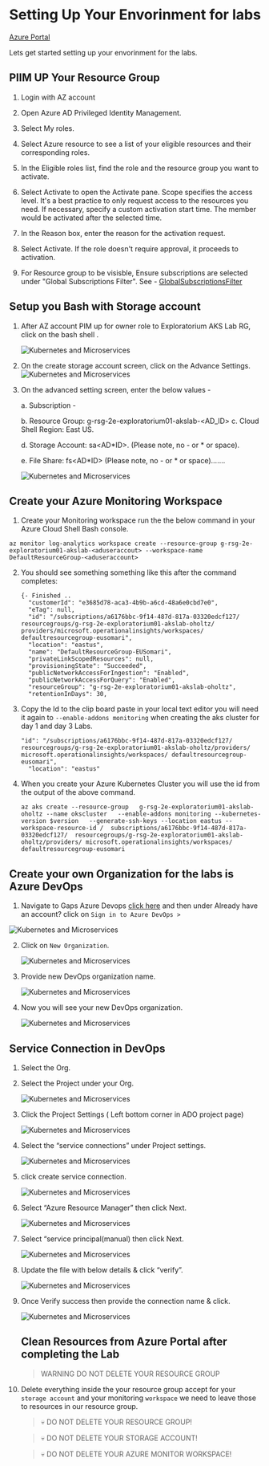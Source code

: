 # Setting Up Your Envorinment for labs

[Azure Portal](https://ms.portal.azure.com/#home)

Lets get started setting up your envorinment for the labs.

## PIIM UP Your Resource Group

1. Login with AZ account

2. Open Azure AD Privileged Identity Management.

3. Select My roles.

4. Select Azure resource to see a list of your eligible resources and their corresponding roles.

5. In the Eligible roles list, find the role and the resource group you want to activate.

6. Select Activate to open the Activate pane. Scope specifies the access level. It's a best practice to only request access to the resources you need. If necessary, specify a custom activation start time. The member would be activated after the selected time.

7. In the Reason box, enter the reason for the activation request.

8. Select Activate. If the role doesn't require approval, it proceeds to activation.

9. For Resource group to be visisble, Ensure subscriptions are selected under "Global Subscriptions Filter". See -
   [GlobalSubscriptionsFilter](https://confluence.gapinc.com/display/GIIS/Azure+PIM#AzurePIM-GlobalSubscriptionsFilter)

## Setup you Bash with Storage account

1. After AZ account PIM up for owner role to Exploratorium AKS Lab RG, click on the bash shell .

   ![Kubernetes and Microservices](./images/cloudshell.png)

2. On the create storage account screen, click on the Advance Settings.
   ![Kubernetes and Microservices](./images/storageaccount2.png)

3. On the advanced setting screen, enter the below values -

   a. Subscription -

   b. Resource Group: g-rsg-2e-exploratorium01-akslab-<AD_ID>
   c. Cloud Shell Region: East US.

   d. Storage Account: sa<AD*ID>. (Please note, no - or * or space).

   e. File Share: fs<AD*ID> (Please note, no - or * or space).......

   ![Kubernetes and Microservices](./images/storageaccount3.png)

## Create your Azure Monitoring Workspace

1. Create your Monitoring workspace run the the below command in your Azure Cloud Shell Bash console.

```console
az monitor log-analytics workspace create --resource-group g-rsg-2e-exploratorium01-akslab-<aduseraccout> --workspace-name DefaultResourceGroup-<aduseraccount>
```

2. You should see something something like this after the command completes:

   ```console
   {- Finished ..
     "customerId": "e3685d78-aca3-4b9b-a6cd-48a6e0cbd7e0",
     "eTag": null,
     "id": "/subscriptions/a6176bbc-9f14-487d-817a-03320edcf127/  resourcegroups/g-rsg-2e-exploratorium01-akslab-oholtz/  providers/microsoft.operationalinsights/workspaces/  defaultresourcegroup-eusomari",
     "location": "eastus",
     "name": "DefaultResourceGroup-EUSomari",
     "privateLinkScopedResources": null,
     "provisioningState": "Succeeded",
     "publicNetworkAccessForIngestion": "Enabled",
     "publicNetworkAccessForQuery": "Enabled",
     "resourceGroup": "g-rsg-2e-exploratorium01-akslab-oholtz",
     "retentionInDays": 30,
   ```

3. Copy the Id to the clip board paste in your local text editor you will need it again to `--enable-addons monitoring` when creating the aks cluster for day 1 and day 3 Labs.

   ```Console
   "id": "/subscriptions/a6176bbc-9f14-487d-817a-03320edcf127/ resourcegroups/g-rsg-2e-exploratorium01-akslab-oholtz/providers/   microsoft.operationalinsights/workspaces/ defaultresourcegroup-eusomari",
     "location": "eastus"
   ```

4. When you create your Azure Kubernetes Cluster you will use the id from the output of the above command.

   ```Console
   az aks create --resource-group   g-rsg-2e-exploratorium01-akslab-oholtz --name okscluster   --enable-addons monitoring --kubernetes-version $version   --generate-ssh-keys --location eastus --workspace-resource-id /  subscriptions/a6176bbc-9f14-487d-817a-03320edcf127/  resourcegroups/g-rsg-2e-exploratorium01-akslab-oholtz/providers/ microsoft.operationalinsights/workspaces/  defaultresourcegroup-eusomari

   ```

## Create your own Organization for the labs is Azure DevOps

1. Navigate to Gaps Azure Devops [click here](https://dev.azure.com/) and then under Already have an account? click on `Sign in to Azure DevOps >`

![Kubernetes and Microservices](./images/devopssignin.png)

2. Click on `New Organization`.

   ![Kubernetes and Microservices](./images/devoporg.jpg)

3. Provide new DevOps organization name.

   ![Kubernetes and Microservices](./images/devoporg3.jpg)

4. Now you will see your new DevOps organization.

   ![Kubernetes and Microservices](./images/devoporg5.jpg)

## Service Connection in DevOps

1. Select the Org.
2. Select the Project under your Org.

   ![Kubernetes and Microservices](./images/serviceconnect2.png)

3. Click the Project Settings ( Left bottom corner in ADO project page)

   ![Kubernetes and Microservices](./images/serviceconnect3.png)

4. Select the “service connections” under Project settings.

   ![Kubernetes and Microservices](./images/serviceconnect4.png)

5. click create service connection.

   ![Kubernetes and Microservices](./images/serviceconnect5.png)

6. Select “Azure Resource Manager” then click Next.

   ![Kubernetes and Microservices](./images/serviceconnect6.png)

7. Select “service principal(manual) then click Next.

   ![Kubernetes and Microservices](./images/serviceconnect7.png)

8. Update the file with below details & click “verify”.

   ![Kubernetes and Microservices](./images/serviceconnect8.png)

9. Once Verify success then provide the connection name & click.

   ![Kubernetes and Microservices](./images/serviceconnect9.png)

   ## Clean Resources from Azure Portal after completing the Lab

   > WARNING DO NOT DELETE YOUR RESOURCE GROUP

10. Delete everything inside the your resource group accept for your `storage account` and your monitoring `workspace` we need to leave those to resources in our resource group.

    > :skull: DO NOT DELETE YOUR RESOURCE GROUP!

    > :skull: DO NOT DELETE YOUR STORAGE ACCOUNT!

    > :skull: DO NOT DELETE YOUR AZURE MONITOR WORKSPACE!
